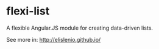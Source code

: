 # flexi-list
A flexible Angular.JS module for creating data-driven lists.

See more in: http://elislenio.github.io/
